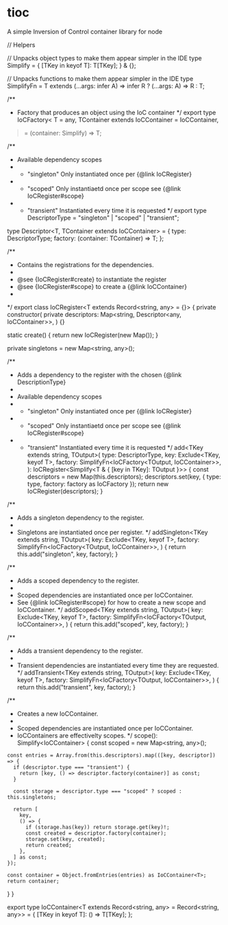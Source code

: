 # tioc
A simple Inversion of Control container library for node


// Helpers

// Unpacks object types to make them appear simpler in the IDE
type Simplify<T extends object> = {
  [TKey in keyof T]: T[TKey];
} & {};

// Unpacks functions to make them appear simpler in the IDE
type SimplifyFn<T> = T extends (...args: infer A) => infer R
  ? (...args: A) => R
  : T;

/**
 * Factory that produces an object using the IoC container
 */
export type IoCFactory<
  T = any,
  TContainer extends IoCContainer = IoCContainer,
> = (container: Simplify<TContainer>) => T;

/**
 * Available dependency scopes
 * - "singleton" Only instantiated once per {@link IoCRegister}
 * - "scoped" Only instantiaetd once per scope see {@link IoCRegister#scope}
 * - "transient" Instantiated every time it is requested
 */
export type DescriptorType = "singleton" | "scoped" | "transient";

type Descriptor<T, TContainer extends IoCContainer> = {
  type: DescriptorType;
  factory: (container: TContainer) => T;
};

/**
 * Contains the registrations for the dependencies.
 *
 * @see {IoCRegister#create} to instantiate the register
 * @see {IoCRegister#scope} to create a {@link IoCContainer}
 *
 */
export class IoCRegister<T extends Record<string, any> = {}> {
  private constructor(
    private descriptors: Map<string, Descriptor<any, IoCContainer>>,
  ) {}

  static create() {
    return new IoCRegister(new Map());
  }

  private singletons = new Map<string, any>();

  /**
   * Adds a dependency to the register with the chosen {@link DescriptionType}
   *
   * Available dependency scopes
   * - "singleton" Only instantiated once per {@link IoCRegister}
   * - "scoped" Only instantiaetd once per scope see {@link IoCRegister#scope}
   * - "transient" Instantiated every time it is requested
   */
  add<TKey extends string, TOutput>(
    type: DescriptorType,
    key: Exclude<TKey, keyof T>,
    factory: SimplifyFn<IoCFactory<TOutput, IoCContainer<T>>>,
  ): IoCRegister<Simplify<T & { [key in TKey]: TOutput }>> {
    const descriptors = new Map(this.descriptors);
    descriptors.set(key, { type: type, factory: factory as IoCFactory });
    return new IoCRegister(descriptors);
  }

  /**
   * Adds a singleton dependency to the register.
   *
   * Singletons are instantiated once per register.
   */
  addSingleton<TKey extends string, TOutput>(
    key: Exclude<TKey, keyof T>,
    factory: SimplifyFn<IoCFactory<TOutput, IoCContainer<T>>>,
  ) {
    return this.add("singleton", key, factory);
  }

  /**
   * Adds a scoped dependency to the register.
   *
   * Scoped dependencies are instantiated once per IoCContainer.
   * See {@link IoCRegister#scope} for how to create a new scope and IoCContainer.
   */
  addScoped<TKey extends string, TOutput>(
    key: Exclude<TKey, keyof T>,
    factory: SimplifyFn<IoCFactory<TOutput, IoCContainer<T>>>,
  ) {
    return this.add("scoped", key, factory);
  }

  /**
   * Adds a transient dependency to the register.
   *
   * Transient dependencies are instantiated every time they are requested.
   */
  addTransient<TKey extends string, TOutput>(
    key: Exclude<TKey, keyof T>,
    factory: SimplifyFn<IoCFactory<TOutput, IoCContainer<T>>>,
  ) {
    return this.add("transient", key, factory);
  }

  /**
   * Creates a new IoCContainer.
   *
   * Scoped dependencies are instantiated once per IoCContainer.
   * IoCContainers are effectivelty scopes.
   */
  scope(): Simplify<IoCContainer<T>> {
    const scoped = new Map<string, any>();

    const entries = Array.from(this.descriptors).map(([key, descriptor]) => {
      if (descriptor.type === "transient") {
        return [key, () => descriptor.factory(container)] as const;
      }

      const storage = descriptor.type === "scoped" ? scoped : this.singletons;

      return [
        key,
        () => {
          if (storage.has(key)) return storage.get(key)!;
          const created = descriptor.factory(container);
          storage.set(key, created);
          return created;
        },
      ] as const;
    });

    const container = Object.fromEntries(entries) as IoCContainer<T>;
    return container;
  }
}

export type IoCContainer<T extends Record<string, any> = Record<string, any>> =
  {
    [TKey in keyof T]: () => T[TKey];
  };
